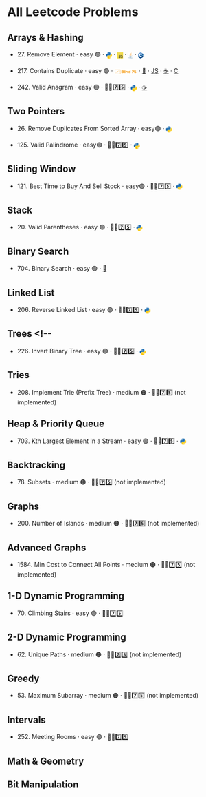 # All Leetcode Problems

## Arrays & Hashing

- 27\. Remove Element · easy 🟢
  · [<img src="assets/pythonLogo.png" style="height: 1em; vertical-align: sub;">](https://github.com/flenhu/leetcode)
  · [<img src="assets/jsLogo.png" style="height: 1em; vertical-align: sub;">](https://github.com/flenhu/leetcode)
  · [<img src="assets/javaLogo.png" style="height: 1em; vertical-align: sub;">](https://github.com/flenhu/leetcode)
  · [<img src="assets/cppLogo.png" style="height: 1em; vertical-align: sub;">](https://github.com/flenhu/leetcode)

- 217\. Contains Duplicate · easy 🟢 · [<img src="assets/blind75Logo.png" style="height: 1em; vertical-align: sub;">](https://github.com/flenhu/leetcode)
  · [🐍](https://github.com/flenhu/leetcode/blob/main/Python/easy/217_containsDuplicate.ipynb)
  · [JS](https://github.com/flenhu/leetcode)
  · [☕️](https://github.com/flenhu/leetcode)
  · [C](https://github.com/flenhu/leetcode)

- 242\. Valid Anagram · easy 🟢 · 🧑‍🦯7️⃣5️⃣
  · [<img src="assets/pythonLogo.png" style="height: 1em; vertical-align: sub;">](https://github.com/flenhu/leetcode)
  · [☕️](https://github.com/flenhu/leetcode/blob/main/Java/easy/242_validAnagram_java.ipynb)

## Two Pointers

- 26\. Remove Duplicates From Sorted Array · easy🟢
  · [<img src="assets/pythonLogo.png" style="height: 1em; vertical-align: sub;">](https://github.com/flenhu/leetcode)

- 125\. Valid Palindrome · easy🟢 · 🧑‍🦯7️⃣5️⃣
  · [<img src="assets/pythonLogo.png" style="height: 1em; vertical-align: sub;">](https://github.com/flenhu/leetcode)

## Sliding Window

- 121\. Best Time to Buy And Sell Stock · easy🟢 · 🧑‍🦯7️⃣5️⃣
  · [<img src="assets/pythonLogo.png" style="height: 1em; vertical-align: sub;">](https://github.com/flenhu/leetcode)

## Stack

- 20\. Valid Parentheses · easy 🟢 · 🧑‍🦯7️⃣5️⃣
  · [<img src="assets/pythonLogo.png" style="height: 1em; vertical-align: sub;">](https://github.com/flenhu/leetcode)

## Binary Search

- 704\. Binary Search · easy 🟢
  · [🐍](https://github.com/flenhu/leetcode/blob/main/Python/easy/704_BinarySearch.ipynb)

## Linked List

- 206\. Reverse Linked List · easy 🟢 · 🧑‍🦯7️⃣5️⃣
  · [<img src="assets/pythonLogo.png" style="height: 1em; vertical-align: sub;">](https://github.com/flenhu/leetcode)

## Trees <!--

- 226\. Invert Binary Tree · easy 🟢 · 🧑‍🦯7️⃣5️⃣
  · [<img src="assets/pythonLogo.png" style="height: 1em; vertical-align: sub;">](https://github.com/flenhu/leetcode)

## Tries

- 208\. Implement Trie (Prefix Tree) · medium 🟠 · 🧑‍🦯7️⃣5️⃣ (not implemented)

## Heap & Priority Queue

- 703\. Kth Largest Element In a Stream · easy 🟢 · 🧑‍🦯7️⃣5️⃣
  · [<img src="assets/pythonLogo.png" style="height: 1em; vertical-align: sub;">](https://github.com/flenhu/leetcode)

## Backtracking

- 78\. Subsets · medium 🟠 · 🧑‍🦯7️⃣5️⃣ (not implemented)

## Graphs

- 200\. Number of Islands · medium 🟠 · 🧑‍🦯7️⃣5️⃣ (not implemented)

## Advanced Graphs

- 1584\. Min Cost to Connect All Points · medium 🟠 · 🧑‍🦯7️⃣5️⃣ (not implemented)

## 1-D Dynamic Programming

- 70\. Climbing Stairs · easy 🟢 · 🧑‍🦯7️⃣5️⃣

## 2-D Dynamic Programming

- 62\. Unique Paths · medium 🟠 · 🧑‍🦯7️⃣5️⃣ (not implemented)

## Greedy

- 53\. Maximum Subarray · medium 🟠 · 🧑‍🦯7️⃣5️⃣ (not implemented)

## Intervals

- 252\. Meeting Rooms · easy 🟢 · 🧑‍🦯7️⃣5️⃣

## Math & Geometry

## Bit Manipulation

